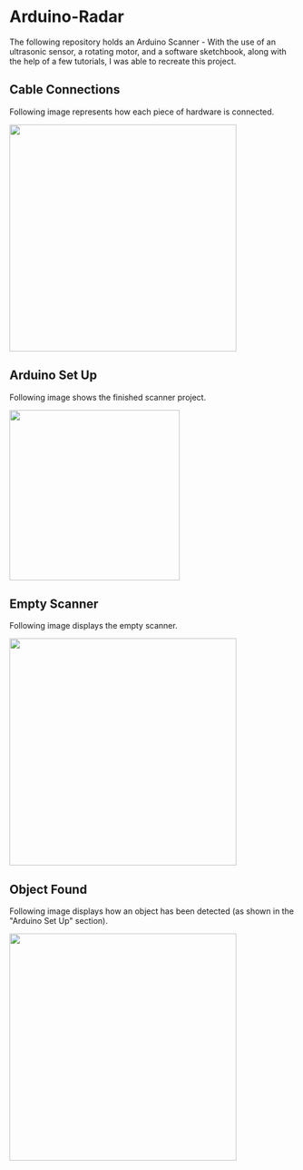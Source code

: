 # Arduino-Radar

<p>The following repository holds an Arduino Scanner - With the use of an ultrasonic sensor, a rotating motor, and a software sketchbook, along with the help of a few tutorials, I was able to recreate this project.</p>

<h2>Cable Connections</h2>
<p>Following image represents how each piece of hardware is connected.</p>
<img style="width: 400px; height: auto" src="https://github.com/marioportillohernaiz/Arduino-Radar/assets/111706273/a1e1f422-c32f-4861-ba02-478e90a33c07">

<h2>Arduino Set Up</h2>
<p>Following image shows the finished scanner project.</p>
<img style="width: 300px; height: auto" src="https://github.com/marioportillohernaiz/Arduino-Radar/assets/111706273/d8beca50-2cb4-4f55-b783-8df8a899fe88">

<h2>Empty Scanner</h2>
<p>Following image displays the empty scanner.</p>
<img style="width: 400px; height: auto" src="https://github.com/marioportillohernaiz/Arduino-Radar/assets/111706273/fcb5b901-fc20-4c42-ad25-6c9d9a9e6446">

<h2>Object Found</h2>
<p>Following image displays how an object has been detected (as shown in the "Arduino Set Up" section).</p>
<img style="width: 400px; height: auto" src="https://github.com/marioportillohernaiz/Arduino-Radar/assets/111706273/ade4bc37-d558-4493-9804-c96a83077b1f">
